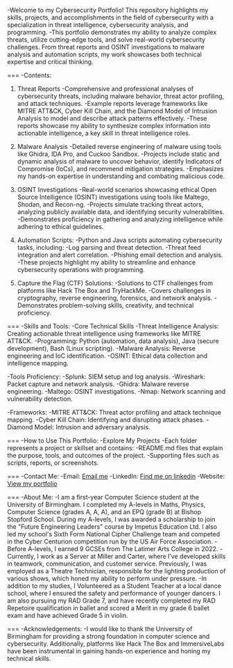 -Welcome to my Cybersecurity Portfolio! This repository highlights my skills, projects, and accomplishments in the field of cybersecurity with a specialization in threat intelligence, cybersecurity analysis, and programming.
  -This portfolio demonstrates my ability to analyze complex threats, utilize cutting-edge tools, and solve real-world cybersecurity challenges. From threat reports and OSINT investigations to malware analysis and automation scripts, my work showcases both technical expertise and critical thinking.

===
-Contents:
  1. Threat Reports
    -Comprehensive and professional analyses of cybersecurity threats, including malware behavior, threat actor profiling, and attack techniques.
    -Example reports leverage frameworks like MITRE ATT&CK, Cyber Kill Chain, and the Diamond Model of Intrusion Analysis to model and describe attack patterns effectively.
    -These reports showcase my ability to synthesize complex information into actionable intelligence, a key skill in threat intelligence roles.
  
  2. Malware Analysis
    -Detailed reverse engineering of malware using tools like Ghidra, IDA Pro, and Cuckoo Sandbox.
    -Projects include static and dynamic analysis of malware to uncover behavior, identify Indicators of Compromise (IoCs), and recommend mitigation strategies.
    -Emphasizes my hands-on expertise in understanding and combating malicious code.
  
  3. OSINT Investigations
    -Real-world scenarios showcasing ethical Open Source Intelligence (OSINT) investigations using tools like Maltego, Shodan, and Recon-ng.
    -Projects simulate tracking threat actors, analyzing publicly available data, and identifying security vulnerabilities.
    -Demonstrates proficiency in gathering and analyzing intelligence while adhering to ethical guidelines.
  
  4. Automation Scripts:
    -Python and Java scripts automating cybersecurity tasks, including:
    -Log parsing and threat detection.
    -Threat feed integration and alert correlation.
    -Phishing email detection and analysis.
    -These projects highlight my ability to streamline and enhance cybersecurity operations with programming.
  
  5. Capture the Flag (CTF) Solutions:
    -Solutions to CTF challenges from platforms like Hack The Box and TryHackMe.
    -Covers challenges in cryptography, reverse engineering, forensics, and network analysis.
    -Demonstrates problem-solving skills, creativity, and technical proficiency.


===
-Skills and Tools:
  -Core Technical Skills
  -Threat Intelligence Analysis: Creating actionable threat intelligence using frameworks like MITRE ATT&CK.
  -Programming: Python (automation, data analysis), Java (secure development), Bash (Linux scripting).
  -Malware Analysis: Reverse engineering and IoC identification.
  -OSINT: Ethical data collection and intelligence mapping.

-Tools Proficiency:
  -Splunk: SIEM setup and log analysis.
  -Wireshark: Packet capture and network analysis.
  -Ghidra: Malware reverse engineering.
  -Maltego: OSINT investigations.
  -Nmap: Network scanning and vulnerability detection.

-Frameworks:
  -MITRE ATT&CK: Threat actor profiling and attack technique mapping.
  -Cyber Kill Chain: Identifying and disrupting attack phases.
  -Diamond Model: Intrusion and adversary analysis.


===
-How to Use This Portfolio:
  -Explore My Projects
  -Each folder represents a project or skillset and contains:
  -README.md files that explain the purpose, tools, and outcomes of the project.
  -Supporting files such as scripts, reports, or screenshots.


===
-Contact Me:
  -Email: [Email me](elliothardywork@gmail.com)
  -LinkedIn: [Find me on linkedin](https://www.linkedin.com/in/elliot-anthony-hardy/)
  -Website: [View my portfolio](https://portfolio.elliothardy.com)


===
-About Me:
  -I am a first-year Computer Science student at the University of Birmingham. I completed my A-levels in Maths, Physics, Computer Science (grades A, A, A), and an EPQ (grade B) at Bishop Stopford School. During my A-levels, I was awarded a scholarship to join the "Future Engineering Leaders" course by Impetus Education Ltd. I also led my school's Sixth Form National Cipher Challenge team and competed in the Cyber Centurion competition run by the US Air Force Association.
  -Before A-levels, I earned 9 GCSEs from The Latimer Arts College in 2022.
  -Currently, I work as a Server at Miller and Carter, where I’ve developed skills in teamwork, communication, and customer service. Previously, I was employed as a Theatre Technician, responsible for the lighting production of various shows, which honed my ability to perform under pressure.
  -In addition to my studies, I Volunteered as a Student Teacher at a local dance school, where I ensured the safety and performance of younger dancers. I am also pursuing my RAD Grade 7, and have recently completed my RAD Repetoire qualification in ballet and scored a Merit in my grade 6 ballet exam and have achieved Grade 5 in violin.


===
-Acknowledgements:
  -I would like to thank the University of Birmingham for providing a strong foundation in computer science and cybersecurity. Additionally, platforms like Hack The Box and ImmersiveLabs have been instrumental in gaining hands-on experience and honing my technical skills.
